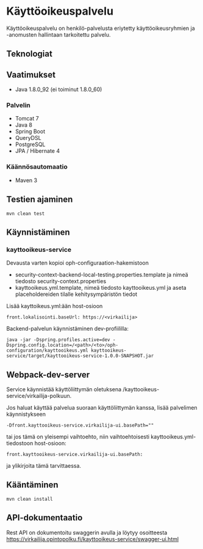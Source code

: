 # Käyttöoikeuspalvelu

Käyttöoikeuspalvelu on henkilö-palvelusta eriytetty käyttöoikeusryhmien ja -anomusten hallintaan tarkoitettu palvelu.

## Teknologiat

## Vaatimukset
- Java 1.8.0_92 (ei toiminut 1.8.0_60)

### Palvelin
* Tomcat 7
* Java 8
* Spring Boot
* QueryDSL
* PostgreSQL
* JPA / Hibernate 4

### Käännösautomaatio
* Maven 3

## Testien ajaminen

    mvn clean test
    
## Käynnistäminen

### kayttooikeus-service

Devausta varten kopioi oph-configuraation-hakemistoon
* security-context-backend-local-testing.properties.template ja nimeä tiedosto security-context.properties
* kayttooikeus.yml.template, nimeä tiedosto kayttooikeus.yml ja aseta placeholdereiden tilalle kehitysympäristön tiedot

Lisää kayttoikeus.yml:ään host-osioon

    front.lokalisointi.baseUrl: https://<virkailija>

Backend-palvelun käynnistäminen dev-profiililla:

    java -jar -Dspring.profiles.active=dev -Dspring.config.location=/<path>/<to>/oph-configuration/kayttooikeus.yml kayttooikeus-service/target/kayttooikeus-service-1.0.0-SNAPSHOT.jar

## Webpack-dev-server

Service käynnistää käyttöliittymän oletuksena /kayttooikeus-service/virkailija-polkuun.

Jos haluat käyttää palvelua suoraan käyttöliittymän kanssa, lisää palvelimen käynnistykseen

    -Dfront.kayttooikeus-service.virkailija-ui.basePath=""

tai jos tämä on yleisempi vaihtoehto, niin vaihtoehtoisesti kayttooikeus.yml-tiedostoon host-osioon:

    front.kayttooikeus-service.virkailija-ui.basePath:

ja ylikirjoita tämä tarvittaessa.

## Kääntäminen

    mvn clean install

## API-dokumentaatio

Rest API on dokumentoitu swaggerin avulla ja löytyy osoitteesta https://virkailija.opintopolku.fi/kayttooikeus-service/swagger-ui.html
